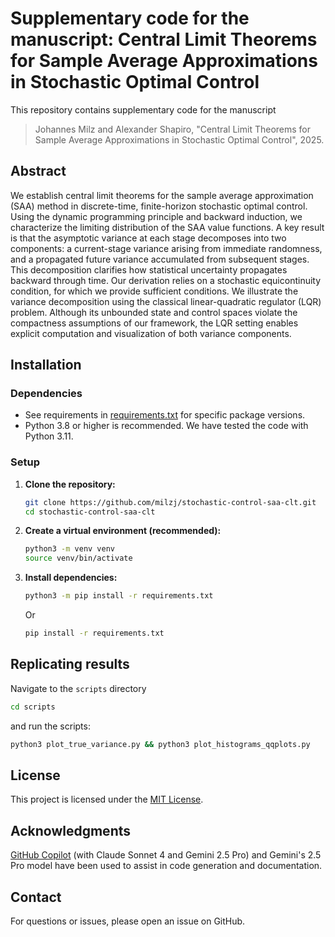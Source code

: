 # Supplementary code for the manuscript: Central Limit Theorems for Sample Average Approximations in Stochastic Optimal Control

This repository contains supplementary code for the manuscript
> Johannes Milz and Alexander Shapiro, "Central Limit Theorems for Sample Average Approximations in Stochastic Optimal Control", 2025.

## Abstract

We establish central limit theorems for the sample average approximation (SAA) method in discrete-time, finite-horizon stochastic optimal control. Using the dynamic programming principle and backward induction, we characterize the limiting distribution of the SAA value functions. A key result is that the asymptotic variance at each stage decomposes into two components: a current-stage variance arising from immediate randomness, and a propagated future variance accumulated from subsequent stages. This decomposition clarifies how statistical uncertainty propagates backward through time. Our derivation relies on a stochastic equicontinuity condition, for which we provide sufficient conditions. We illustrate the variance decomposition using the classical linear-quadratic regulator (LQR) problem. Although its unbounded state and control spaces violate the compactness assumptions of our framework, the LQR setting enables explicit computation and visualization of both variance components.

## Installation

### Dependencies
- See requirements in [requirements.txt](requirements.txt) for specific package versions.
- Python 3.8 or higher is recommended. We have tested the code with Python 3.11.

### Setup

1. **Clone the repository:**
   ```bash
   git clone https://github.com/milzj/stochastic-control-saa-clt.git
   cd stochastic-control-saa-clt
   ```

2. **Create a virtual environment (recommended):**
   ```bash
   python3 -m venv venv
   source venv/bin/activate 
   ```

3. **Install dependencies:**
   ```bash
   python3 -m pip install -r requirements.txt
   ```
   Or 
   ```bash
   pip install -r requirements.txt
   ```

## Replicating results

Navigate to the `scripts` directory 

```bash
cd scripts
```

and run the scripts:

```bash
python3 plot_true_variance.py && python3 plot_histograms_qqplots.py
```

## License

This project is licensed under the [MIT License](LICENSE).

## Acknowledgments

[GitHub Copilot](https://github.com/features/copilot) (with Claude Sonnet 4 and Gemini 2.5 Pro) and 
Gemini's 2.5 Pro model have been used to assist in code 
generation and documentation.

## Contact

For questions or issues, please open an issue on GitHub.
